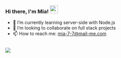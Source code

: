 ### Hi there, I'm Mia! <img src="https://raw.githubusercontent.com/MartinHeinz/MartinHeinz/master/wave.gif" width="25px"> 



<!-- - 🔭 I’m currently working on []() -->
- 🌱 I’m currently learning server-side with Node.js 
- 👯 I’m looking to collaborate on full stack projects
- 📫 How to reach me: mia-7-7@mail-me.com

![](https://komarev.com/ghpvc/?username=mia-7-7&color=green)
---

<!--🧰 Toolbox


---
-->

<!-- <img src="https://img.shields.io/badge/-ReactJs-61DAFB"> -->

<!-- ### &#x1f4c8; My GitHub Stats -->
<!-- <img align="left" width="52%" src="https://github-readme-stats.vercel.app/api?username=mia-7-7&show_icons=true&theme=tokyonight"> -->





<!--
**mia-7-7/mia-7-7** is a ✨ _special_ ✨ repository because its `README.md` (this file) appears on your GitHub profile.

Here are some ideas to get you started:

- 🔭 I’m currently working on ...
- 🌱 I’m currently learning ...
- 👯 I’m looking to collaborate on ...
- 🤔 I’m looking for help with ...
- 💬 Ask me about ...
- 📫 How to reach me: ...
- 😄 Pronouns: ...
- ⚡ Fun fact: ...
-->
